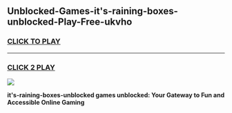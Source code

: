 
## Unblocked-Games-it's-raining-boxes-unblocked-Play-Free-ukvho
<h3>
<a href="https://premium76.site?title=it's-raining-boxes-unblocked&ref=18A1">CLICK TO PLAY</a></h3>
<hr>

<h3>
<a href="https://premium76.site?title=it's-raining-boxes-unblocked&ref=18A1">CLICK 2 PLAY</a>
  
</h3>

<a href="https://premium76.site?title=it's-raining-boxes-unblocked&ref=18A1"><img src="https://clearcache.store/games.png"></a>


**it's-raining-boxes-unblocked games unblocked: Your Gateway to Fun and Accessible Online Gaming**
